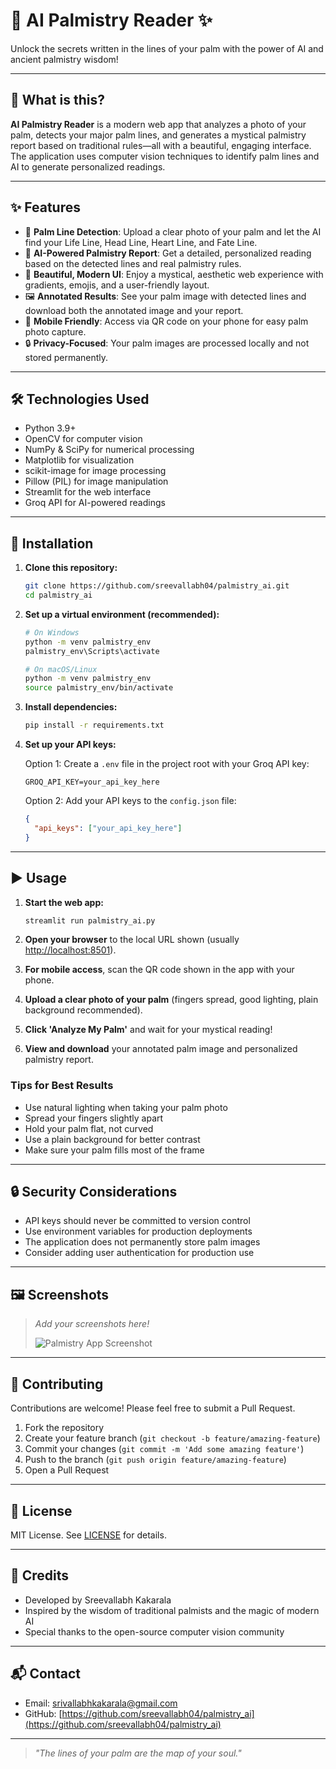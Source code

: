 # 🔮 AI Palmistry Reader ✨

Unlock the secrets written in the lines of your palm with the power of AI and ancient palmistry wisdom!

---

## 🌟 What is this?

**AI Palmistry Reader** is a modern web app that analyzes a photo of your palm, detects your major palm lines, and generates a mystical palmistry report based on traditional rules—all with a beautiful, engaging interface. The application uses computer vision techniques to identify palm lines and AI to generate personalized readings.

---

## ✨ Features

- 📸 **Palm Line Detection**: Upload a clear photo of your palm and let the AI find your Life Line, Head Line, Heart Line, and Fate Line.
- 🤖 **AI-Powered Palmistry Report**: Get a detailed, personalized reading based on the detected lines and real palmistry rules.
- 🎨 **Beautiful, Modern UI**: Enjoy a mystical, aesthetic web experience with gradients, emojis, and a user-friendly layout.
- 🖼️ **Annotated Results**: See your palm image with detected lines and download both the annotated image and your report.
- 📱 **Mobile Friendly**: Access via QR code on your phone for easy palm photo capture.
- 🔒 **Privacy-Focused**: Your palm images are processed locally and not stored permanently.

---

## 🛠️ Technologies Used

- Python 3.9+
- OpenCV for computer vision
- NumPy & SciPy for numerical processing
- Matplotlib for visualization
- scikit-image for image processing
- Pillow (PIL) for image manipulation
- Streamlit for the web interface
- Groq API for AI-powered readings

---

## 🚀 Installation

1. **Clone this repository:**
   ```bash
   git clone https://github.com/sreevallabh04/palmistry_ai.git
   cd palmistry_ai
   ```

2. **Set up a virtual environment (recommended):**
   ```bash
   # On Windows
   python -m venv palmistry_env
   palmistry_env\Scripts\activate

   # On macOS/Linux
   python -m venv palmistry_env
   source palmistry_env/bin/activate
   ```

3. **Install dependencies:**
   ```bash
   pip install -r requirements.txt
   ```

4. **Set up your API keys:**
   
   Option 1: Create a `.env` file in the project root with your Groq API key:
   ```
   GROQ_API_KEY=your_api_key_here
   ```
   
   Option 2: Add your API keys to the `config.json` file:
   ```json
   {
     "api_keys": ["your_api_key_here"]
   }
   ```

---

## ▶️ Usage

1. **Start the web app:**
   ```bash
   streamlit run palmistry_ai.py
   ```

2. **Open your browser** to the local URL shown (usually [http://localhost:8501](http://localhost:8501)).

3. **For mobile access**, scan the QR code shown in the app with your phone.

4. **Upload a clear photo of your palm** (fingers spread, good lighting, plain background recommended).

5. **Click 'Analyze My Palm'** and wait for your mystical reading!

6. **View and download** your annotated palm image and personalized palmistry report.

### Tips for Best Results

- Use natural lighting when taking your palm photo
- Spread your fingers slightly apart
- Hold your palm flat, not curved
- Use a plain background for better contrast
- Make sure your palm fills most of the frame

---

## 🔒 Security Considerations

- API keys should never be committed to version control
- Use environment variables for production deployments
- The application does not permanently store palm images
- Consider adding user authentication for production use

---

## 🖼️ Screenshots

> _Add your screenshots here!_
>
> ![Palmistry App Screenshot](screenshots/demo.png)

---

## 🤝 Contributing

Contributions are welcome! Please feel free to submit a Pull Request.

1. Fork the repository
2. Create your feature branch (`git checkout -b feature/amazing-feature`)
3. Commit your changes (`git commit -m 'Add some amazing feature'`)
4. Push to the branch (`git push origin feature/amazing-feature`)
5. Open a Pull Request

---

## 📜 License

MIT License. See [LICENSE](LICENSE) for details.

---

## 🙏 Credits

- Developed by Sreevallabh Kakarala
- Inspired by the wisdom of traditional palmists and the magic of modern AI
- Special thanks to the open-source computer vision community

---

## 📬 Contact

- Email: srivallabhkakarala@gmail.com
- GitHub: [https://github.com/sreevallabh04/palmistry_ai](https://github.com/sreevallabh04/palmistry_ai)

---

> _"The lines of your palm are the map of your soul."_